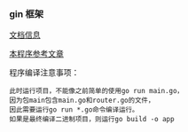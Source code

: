### gin 框架

[文档信息](https://gin-gonic.com/zh-cn/docs/#gin-v1-%E7%A8%B3%E5%AE%9A%E7%89%88) 

[本程序参考文章](https://www.jianshu.com/p/a3f63b5da74c)

程序编译注意事项：

    此时运行项目，不能像之前简单的使用go run main.go，
    因为包main包含main.go和router.go的文件，
    因此需要运行go run *.go命令编译运行。
    如果是最终编译二进制项目，则运行go build -o app
